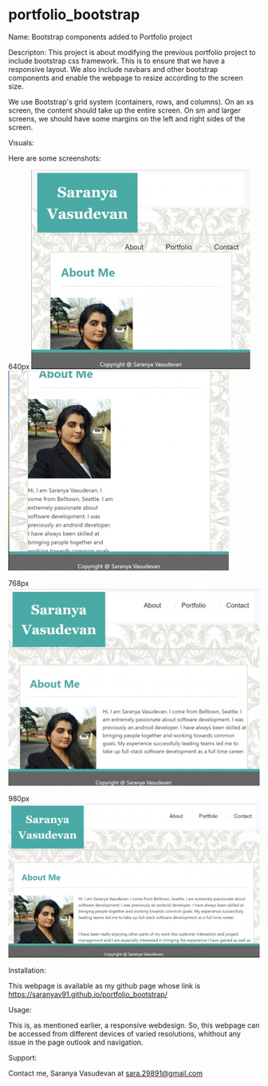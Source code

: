 # portfolio_bootstrap
Name:
Bootstrap components added to Portfolio project

Descripton:
This project is about modifying the previous portfolio project to include bootstrap css framework. This is to ensure that we have a responsive layout. We also include navbars and other bootstrap components and enable the webpage to resize according to the screen size.

We use Bootstrap's grid system (containers, rows, and columns). On an xs screen, the content should take up the entire screen. On sm and larger screens, we should have some margins on the left and right sides of the screen. 

Visuals:


Here are some screenshots:


640px
![Image1](assets/images/640_index_1.jpg)
![Image2](assets/images/640_index_2.jpg)

768px
![Image3](assets/images/768_index.jpg)

980px
![Image4](assets/images/980_index.jpg)


Installation:

This webpage is available as my github page whose link is https://saranyav91.github.io/portfolio_bootstrap/

Usage:

This is, as mentioned earlier, a responsive webdesign. So, this webpage can be accessed from different devices of varied resolutions, whithout any issue in the page outlook and navigation.

Support:

Contact me, Saranya Vasudevan at sara.29891@gmail.com